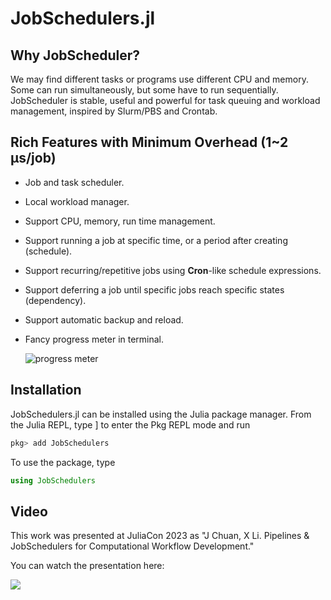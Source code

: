 # JobSchedulers.jl

## Why JobScheduler?

We may find different tasks or programs use different CPU and memory. Some can run simultaneously, but some have to run sequentially. JobScheduler is stable, useful and powerful for task queuing and workload management, inspired by Slurm/PBS and Crontab.

## Rich Features with Minimum Overhead (1~2 µs/job)

- Job and task scheduler.
- Local workload manager.
- Support CPU, memory, run time management.
- Support running a job at specific time, or a period after creating (schedule).
- Support recurring/repetitive jobs using **Cron**-like schedule expressions.
- Support deferring a job until specific jobs reach specific states (dependency).
- Support automatic backup and reload.
- Fancy progress meter in terminal.

  ![progress meter](assets/progress_meter.png)

## Installation

JobSchedulers.jl can be installed using the Julia package manager. From the Julia REPL, type ] to enter the Pkg REPL mode and run

```julia
pkg> add JobSchedulers
```

To use the package, type

```julia
using JobSchedulers
```

## Video

This work was presented at JuliaCon 2023 as "J Chuan, X Li. Pipelines & JobSchedulers for Computational Workflow Development."

You can watch the presentation here:

[![](https://markdown-videos-api.jorgenkh.no/youtube/ECERq8BHvn4)](https://youtu.be/ECERq8BHvn4)
